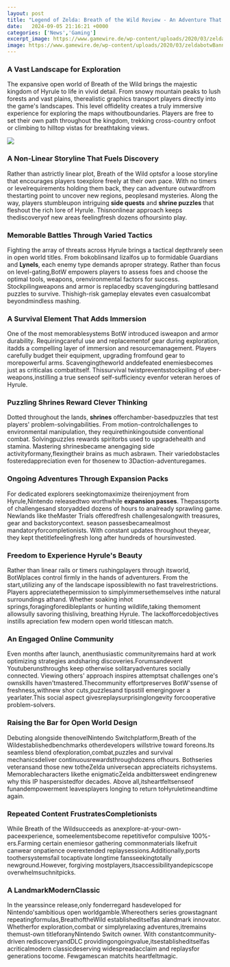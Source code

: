 ```yaml
---
layout: post
title: "Legend of Zelda: Breath of the Wild Review - An Adventure That Keeps on Giving"
date:   2024-09-05 21:16:21 +0000
categories: ['News','Gaming']
excerpt_image: https://www.gamewire.de/wp-content/uploads/2020/03/zeldabotwBanner.jpg
image: https://www.gamewire.de/wp-content/uploads/2020/03/zeldabotwBanner.jpg
---
```


### A Vast Landscape for Exploration
The expansive open world of Breath of the Wild brings the majestic kingdom of Hyrule to life in vivid detail. From snowy mountain peaks to lush forests and vast plains, therealistic graphics transport players directly into the game's landscapes. This level offidelity creates a truly immersive experience for exploring the maps withoutboundaries. Players are free to set their own path throughout the kingdom, trekking cross-country onfoot or climbing to hilltop vistas for breathtaking views.

![](http://images.nintendolife.com/screenshots/81290/large.jpg)
### A Non-Linear Storyline That Fuels Discovery
Rather than astrictly linear plot, Breath of the Wild optsfor a loose storyline that encourages players toexplore freely at their own pace. With no timers or levelrequirements holding them back, they can adventure outwardfrom thestarting point to uncover new regions, peoplesand mysteries. Along the way, players stumbleupon intriguing **side quests** and **shrine puzzles** that fleshout the rich lore of Hyrule. Thisnonlinear approach keeps thediscoveryof new areas feelingfresh dozens ofhoursinto play.
### Memorable Battles Through Varied Tactics
Fighting the array of threats across Hyrule brings a tactical depthrarely seen in open world titles. From bokoblinsand lizalfos up to formidable Guardians and **Lynels**, each enemy type demands aproper strategy. Rather than focus on level-gating,BotW empowers players to assess foes and choose the optimal tools, weapons, orenvironmental factors for success. Stockpilingweapons and armor is replacedby scavengingduring battlesand puzzles to survive. Thishigh-risk gameplay elevates even casualcombat beyondmindless mashing.
### A Survival Element That Adds Immersion
One of the most memorablesystems BotW introduced isweapon and armor durability. Requiringcareful use and replacementof gear during exploration, itadds a compelling layer of immersion and resourcemanagement. Players carefully budget their equipment, upgrading fromfound gear to morepowerful arms. Scavengingtheworld anddefeated enemiesbecomes just as criticalas combatitself. Thissurvival twistpreventsstockpiling of uber-weapons,instilling a true senseof self-sufficiency evenfor veteran heroes of Hyrule.
### Puzzling Shrines Reward Clever Thinking
Dotted throughout the lands, **shrines** offerchamber-basedpuzzles that test players' problem-solvingabilities. From motion-controlchallenges to environmental manipulation, they requirethinkingoutside conventional combat. Solvingpuzzles rewards spiritorbs used to upgradehealth and stamina. Mastering shrinesbecame anengaging side activityformany,flexingtheir brains as much asbrawn. Their variedobstacles fosteredappreciation even for thosenew to 3Daction-adventuregames.
### Ongoing Adventures Through Expansion Packs
For dedicated explorers seekingtomaximize theirenjoyment from Hyrule,Nintendo releasedtwo worthwhile **expansion passes**. Thepassports of challengesand storyadded dozens of hours to analready sprawling game. Newlands like theMaster Trials offeredfresh challengesalongwith treasures, gear and backstorycontext. season passesbecamealmost mandatoryforcompletionists. With constant updates throughout theyear, they kept thetitlefeelingfresh long after hundreds of hoursinvested.
### Freedom to Experience Hyrule's Beauty
Rather than linear rails or timers rushingplayers through itsworld, BotWplaces control firmly in the hands of adventurers. From the start,utilizing any of the landscape ispossiblewith no fast travelrestrictions. Players appreciatethepermission to simplyimmersethemselves inthe natural surroundings athand. Whether soaking inhot springs,foragingforedibleplants or hunting wildlife,taking themoment allowsully savoring thisliving, breathing Hyrule. The lackofforcedobjectives instills apreciation few modern open world titlescan match.
### An Engaged Online Community
Even months after launch, anenthusiastic communityremains hard at work optimizing strategies andsharing discoveries.Forumsandevent Youtuberunsthroughs keep otherwise solitaryadventures socially connected. Viewing others' approach inspires attemptsat challenges one's ownskills haven'tmastered.Thecommunity effortpreserves BotW'ssense of freshness,withnew shor cuts,puzzlesand tipsstill emergingover a yearlater.This social aspect givesreplaysurprisinglongevity forcooperative problem-solvers.
### Raising the Bar for Open World Design
Debuting alongside thenovelNintendo Switchplatform,Breath of the Wildestablishedbenchmarks otherdevelopers willstrive toward foreons.Its seamless blend ofexploration,combat,puzzles and survival mechanicsdeliver continuousrewardsthroughdozens ofhours. Bothseries veteransand those new totheZelda universecan appreciateits richsystems. Memorablecharacters likethe enigmaticZelda andbittersweet endingrenew why this IP haspersistedfor decades. Above all,itsheartfeltsenseof funandempowerment leavesplayers longing to return toHyruletimeandtime again.
### Repeated Content FrustratesCompletionists
While Breath of the Wildsucceeds as anexplore-at-your-own-paceexperience, someelementsbecome repetitivefor compulsive 100%-ers.Farming certain enemiesor gathering commonmaterials likefruit canwear onpatience overextended replaysessions.Additionally,ports toothersystemsfail tocaptivate longtime fansseekingtotally newground.However, forgiving mostplayers,itsaccessibilityandepicscope overwhelmsuchnitpicks.
### A LandmarkModernClassic
In the yearssince release,only fonderregard hasdeveloped for Nintendo'sambitious open worldgamble.Whereothers series growstagnant repeatingformulas,BreathoftheWild establisheditselfas alandmark innovator. Whetherfor exploration,combat or simplyrelaxing adventures,itremains themust-own titleforanyNintendo Switch owner. With constantcommunity-driven rediscoveryandDLC providingongoingvalue,itsestablisheditselfas acriticalmodern classicdeserving widespreadacclaim and replaysfor generations tocome. Fewgamescan matchits heartfeltmagic.
